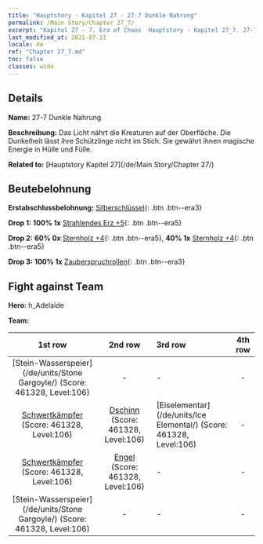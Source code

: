 ```yaml
---
title: "Hauptstory - Kapitel 27 - 27-7 Dunkle Nahrung"
permalink: /Main Story/Chapter 27_7/
excerpt: "Kapitel 27 - 7. Era of Chaos  Hauptstory - Kapitel 27_7. 27-7 Dunkle Nahrung"
last_modified_at: 2021-07-21
locale: de
ref: "Chapter 27_7.md"
toc: false
classes: wide
---
```


## Details

 **Name:** 27-7 Dunkle Nahrung

 **Beschreibung:** Das Licht nährt die Kreaturen auf der Oberfläche. Die Dunkelheit lässt ihre Schützlinge nicht im Stich. Sie gewährt ihnen magische Energie in Hülle und Fülle.

 **Related to:** [Hauptstory Kapitel 27](/de/Main Story/Chapter 27/)

## Beutebelohnung

 **Erstabschlussbelohnung:** [Silberschlüssel](/ItemsDE/con_693/){: .btn .btn--era3}

 **Drop 1:** **100% 1x** [Strahlendes Erz +5](/ItemsDE/mat_96/){: .btn .btn--era5}

 **Drop 2:** **60% 0x** [Sternholz +4](/ItemsDE/mat_90/){: .btn .btn--era5}, **40% 1x** [Sternholz +4](/ItemsDE/mat_90/){: .btn .btn--era5}

 **Drop 3:** **100% 1x** [Zauberspruchrollen](/ItemsDE/con_694/){: .btn .btn--era3}


## Fight against Team
 **Hero:** h_Adelaide

 **Team:**


  | 1st row | 2nd row | 3rd row | 4th row |
  |:----:|:----:|:----|:----:|
  | [Stein-Wasserspeier](/de/units/Stone Gargoyle/) (Score: 461328, Level:106)  | - | - | - |
  | [Schwertkämpfer](/de/units/Swordsman/) (Score: 461328, Level:106)  | [Dschinn](/de/units/Genie/) (Score: 461328, Level:106)  | [Eiselementar](/de/units/Ice Elemental/) (Score: 461328, Level:106)  | - |
  | [Schwertkämpfer](/de/units/Swordsman/) (Score: 461328, Level:106)  | [Engel](/de/units/Angel/) (Score: 461328, Level:106)  | - | - |
  | [Stein-Wasserspeier](/de/units/Stone Gargoyle/) (Score: 461328, Level:106)  | - | - | - |


